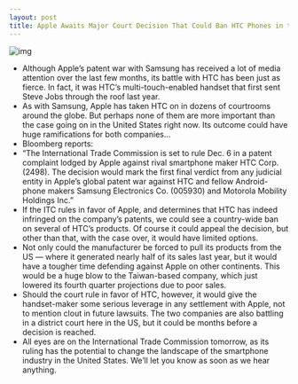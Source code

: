 ```yaml
---
layout: post
title: Apple Awaits Major Court Decision That Could Ban HTC Phones in the US
---
```

![img](http://media.idownloadblog.com/wp-content/uploads/2011/12/courtroom-gavel.jpg)
* Although Apple’s patent war with Samsung has received a lot of media attention over the last few months, its battle with HTC has been just as fierce. In fact, it was HTC’s multi-touch-enabled handset that first sent Steve Jobs through the roof last year.
* As with Samsung, Apple has taken HTC on in dozens of courtrooms around the globe. But perhaps none of them are more important than the case going on in the United States right now. Its outcome could have huge ramifications for both companies…
* Bloomberg reports:
* “The International Trade Commission is set to rule Dec. 6 in a patent complaint lodged by Apple against rival smartphone maker HTC Corp. (2498). The decision would mark the first final verdict from any judicial entity in Apple’s global patent war against HTC and fellow Android-phone makers Samsung Electronics Co. (005930) and Motorola Mobility Holdings Inc.”
* If the ITC rules in favor of Apple, and determines that HTC has indeed infringed on the company’s patents, we could see a country-wide ban on several of HTC’s products. Of course it could appeal the decision, but other than that, with the case over, it would have limited options.
* Not only could the manufacturer be forced to pull its products from the US — where it generated nearly half of its sales last year, but it would have a tougher time defending against Apple on other continents. This would be a huge blow to the Taiwan-based company, which just lowered its fourth quarter projections due to poor sales.
* Should the court rule in favor of HTC, however, it would give the handset-maker some serious leverage in any settlement with Apple, not to mention clout in future lawsuits. The two companies are also battling in a district court here in the US, but it could be months before a decision is reached.
* All eyes are on the International Trade Commission tomorrow, as its ruling has the potential to change the landscape of the smartphone industry in the United States. We’ll let you know as soon as we hear anything.

